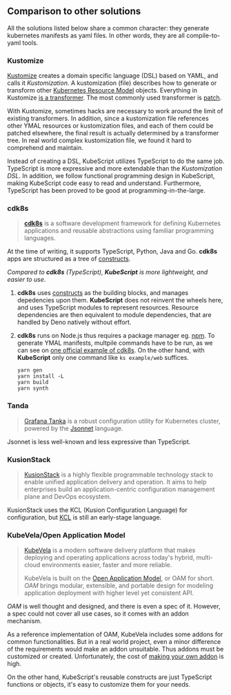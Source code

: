 ## Comparison to other solutions

All the solutions listed below share a common character: they generate
kubernetes manifests as yaml files. In other words, they are all compile-to-yaml
tools.

### Kustomize

[Kustomize](https://kustomize.io/) creates a domain specific language (DSL)
based on YAML, and calls it _Kustomization_. A kustomization (file) describes
how to generate or transform other
[Kubernetes Resource Model](https://github.com/kubernetes/design-proposals-archive/blob/main/architecture/resource-management.md)
objects. Everything in Kustomize
[is a transformer](https://kubectl.docs.kubernetes.io/references/kustomize/kustomization/#everything-is-a-transformer).
The most commonly used transformer is
[patch](https://kubectl.docs.kubernetes.io/references/kustomize/kustomization/patches/).

With Kustomize, sometimes hacks are necessary to work around the limit of
existing transformers. In addition, since a kustomization file references other
YMAL resources or kustomization files, and each of them could be patched
elsewhere, the final result is actually determined by a transformer tree. In
real world complex kustomization file, we found it hard to comprehend and
maintain.

Instead of creating a DSL, KubeScript utilizes TypeScript to do the same job.
TypeScript is more expressive and more extendable than the _Kustomization DSL_.
In addition, we follow functional programming design in KubeScript, making
KubeScript code easy to read and understand. Furthermore, TypeScript has been
proved to be good at programming-in-the-large.

### cdk8s

> [**cdk8s**](https://cdk8s.io/docs/latest/#importing-constructs-for-the-kubernetes-api)
> is a software development framework for defining Kubernetes applications and
> reusable abstractions using familiar programming languages.

At the time of writing, it supports TypeScript, Python, Java and Go. **cdk8s**
apps are structured as a tree of
[constructs](https://github.com/aws/constructs).

_Compared to **cdk8s** (TypeScript), **KubeScript** is more lightweight, and
easier to use_.

1. **cdk8s** uses [constructs](https://github.com/aws/constructs) as the
   building blocks, and manages depedencies upon them. **KubeScript** does not
   reinvent the wheels here, and uses TypeScript modules to represent resources.
   Resource dependencies are then equivalent to module dependencies, that are
   handled by Deno natively without effort.
2. **cdk8s** runs on Node.js thus requires a package manager eg.
   [npm](https://www.npmjs.com/). To generate YMAL manifests, multpile commands
   have to be run, as we can see on
   [one official example of cdk8s](https://github.com/cdk8s-team/cdk8s/blob/master/examples/typescript/web-service/README.md).
   On the other hand, with **KubeScript** only one command like `ks example/web`
   suffices.

   ```shell
   yarn gen
   yarn install -L
   yarn build
   yarn synth
   ```

### Tanda

> [Grafana Tanka](https://tanka.dev/) is a robust configuration utility for
> Kubernetes cluster, powered by the [Jsonnet](https://jsonnet.org/) language.

Jsonnet is less well-known and less expressive than TypeScript.

### KusionStack

> [KusionStack](https://kusionstack.io/) is a highly flexible programmable
> technology stack to enable unified application delivery and operation. It aims
> to help enterprises build an application-centric configuration management
> plane and DevOps ecosystem.

KusionStack uses the KCL (Kusion Configuration Language) for configuration, but
[KCL](https://github.com/KusionStack/KCLVM) is still an early-stage language.

### KubeVela/Open Application Model

> [KubeVela](https://kubevela.io/) is a modern software delivery platform that
> makes deploying and operating applications across today's hybrid, multi-cloud
> environments easier, faster and more reliable.
>
> KubeVela is built on the [Open Application Model](https://oam.dev/), or OAM
> for short. _OAM_ brings modular, extensible, and portable design for modeling
> application deployment with higher level yet consistent API.

_OAM_ is well thought and designed, and there is even a spec of it. However, a
spec could not cover all use cases, so it comes with an addon mechanism.

As a reference implementation of OAM, KubeVela includes some addons for common
functionalities. But in a real world project, even a minor difference of the
requirements would make an addon unsuitable. Thus addons must be customized or
created. Unfortunately, the cost of
[making your own addon](https://kubevela.io/docs/platform-engineers/addon/intro)
is high.

On the other hand, KubeScript's reusable constructs are just TypeScript
functions or objects, it's easy to customize them for your needs.
